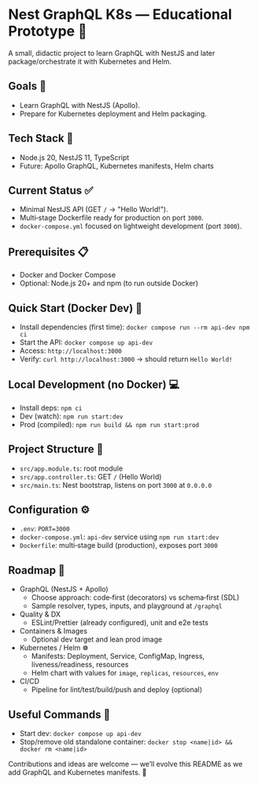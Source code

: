 # Nest GraphQL K8s — Educational Prototype 🚀

A small, didactic project to learn GraphQL with NestJS and later package/orchestrate it with Kubernetes and Helm.

## Goals 🎯
- Learn GraphQL with NestJS (Apollo).
- Prepare for Kubernetes deployment and Helm packaging.

## Tech Stack 🧰
- Node.js 20, NestJS 11, TypeScript
- Future: Apollo GraphQL, Kubernetes manifests, Helm charts

## Current Status ✅
- Minimal NestJS API (GET `/` → "Hello World!").
- Multi‑stage Dockerfile ready for production on port `3000`.
- `docker-compose.yml` focused on lightweight development (port `3000`).

## Prerequisites 📋
- Docker and Docker Compose
- Optional: Node.js 20+ and npm (to run outside Docker)

## Quick Start (Docker Dev) 🐳
- Install dependencies (first time): `docker compose run --rm api-dev npm ci`
- Start the API: `docker compose up api-dev`
- Access: `http://localhost:3000`
- Verify: `curl http://localhost:3000` → should return `Hello World!`

## Local Development (no Docker) 💻
- Install deps: `npm ci`
- Dev (watch): `npm run start:dev`
- Prod (compiled): `npm run build && npm run start:prod`

## Project Structure 🧱
- `src/app.module.ts`: root module
- `src/app.controller.ts`: GET `/` (Hello World)
- `src/main.ts`: Nest bootstrap, listens on port `3000` at `0.0.0.0`

## Configuration ⚙️
- `.env`: `PORT=3000`
- `docker-compose.yml`: `api-dev` service using `npm run start:dev`
- `Dockerfile`: multi‑stage build (production), exposes port `3000`

## Roadmap 🧭
- GraphQL (NestJS + Apollo)
  - Choose approach: code‑first (decorators) vs schema‑first (SDL)
  - Sample resolver, types, inputs, and playground at `/graphql`
- Quality & DX
  - ESLint/Prettier (already configured), unit and e2e tests
- Containers & Images
  - Optional dev target and lean prod image
- Kubernetes / Helm ☸️
  - Manifests: Deployment, Service, ConfigMap, Ingress, liveness/readiness, resources
  - Helm chart with values for `image`, `replicas`, `resources`, `env`
- CI/CD
  - Pipeline for lint/test/build/push and deploy (optional)

## Useful Commands 🔧
- Start dev: `docker compose up api-dev`
- Stop/remove old standalone container: `docker stop <name|id> && docker rm <name|id>`

Contributions and ideas are welcome — we’ll evolve this README as we add GraphQL and Kubernetes manifests. 📝
